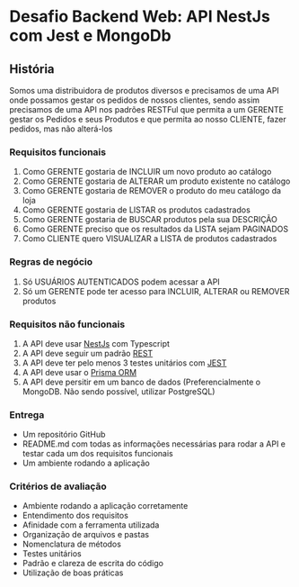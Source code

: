 # Desafio Backend Web: API NestJs com Jest e MongoDb

## História
Somos uma distribuidora de produtos diversos e precisamos de uma API onde possamos gestar os pedidos de nossos clientes, sendo assim precisamos de uma API nos padrões RESTFul que permita a um GERENTE gestar os Pedidos e seus Produtos e que permita ao nosso CLIENTE, fazer pedidos, mas não alterá-los

### Requisitos funcionais
1. Como GERENTE gostaria de INCLUIR um novo produto ao catálogo
2. Como GERENTE gostaria de ALTERAR um produto existente no catálogo
3. Como GERENTE gostaria de REMOVER o produto do meu catálogo da loja
4. Como GERENTE gostaria de LISTAR os produtos cadastrados
5. Como GERENTE gostaria de BUSCAR produtos pela sua DESCRIÇÃO
6. Como GERENTE preciso que os resultados da LISTA sejam PAGINADOS
7. Como CLIENTE quero VISUALIZAR a LISTA de produtos cadastrados

### Regras de negócio
1. Só USUÁRIOS AUTENTICADOS podem acessar a API
2. Só um GERENTE pode ter acesso para INCLUIR, ALTERAR ou REMOVER produtos

### Requisitos não funcionais
1. A API deve usar [NestJs](https://nestjs.com/) com Typescript
2. A API deve seguir um padrão [REST](https://cloud.google.com/apis/design)
3. A API deve ter pelo menos 3 testes unitários com [JEST](https://jestjs.io/pt-BR/)
4. A API deve usar o [Prisma ORM](https://www.prisma.io/)
5. A API deve persitir em um banco de dados (Preferencialmente o MongoDB. Não sendo possível, utilizar PostgreSQL)

### Entrega
- Um repositório GitHub
- README.md com todas as informações necessárias para rodar a API e testar cada um dos requisitos funcionais
- Um ambiente rodando a aplicação

### Critérios de avaliação
- Ambiente rodando a aplicação corretamente
- Entendimento dos requisitos
- Afinidade com a ferramenta utilizada
- Organização de arquivos e pastas
- Nomenclatura de métodos
- Testes unitários
- Padrão e clareza de escrita do código
- Utilização de boas práticas
